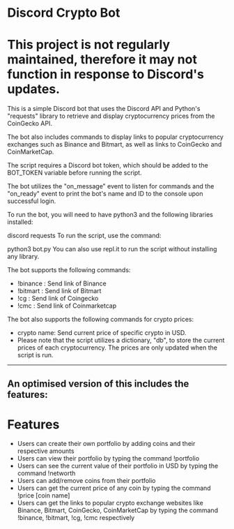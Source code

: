 # Discord Crypto Bot
# This project is not regularly maintained, therefore it may not function in response to Discord's updates.
This is a simple Discord bot that uses the Discord API and Python's "requests" library to retrieve and display cryptocurrency prices from the CoinGecko API.

The bot also includes commands to display links to popular cryptocurrency exchanges such as Binance and Bitmart, as well as links to CoinGecko and CoinMarketCap.

The script requires a Discord bot token, which should be added to the BOT_TOKEN variable before running the script.

The bot utilizes the "on_message" event to listen for commands and the "on_ready" event to print the bot's name and ID to the console upon successful login.

To run the bot, you will need to have python3 and the following libraries installed:

discord
requests
To run the script, use the command:

python3 bot.py
You can also use repl.it to run the script without installing any library.

The bot supports the following commands:

- !binance : Send link of Binance
- !bitmart : Send link of Bitmart
- !cg : Send link of Coingecko
- !cmc : Send link of Coinmarketcap

The bot also supports the following commands for crypto prices:

- crypto name: Send current price of specific crypto in USD.
- Please note that the script utilizes a dictionary, "db", to store the current prices of each cryptocurrency. The prices are only updated when the script is run.

---

## An optimised version of this includes the features:
# Features
- Users can create their own portfolio by adding coins and their respective amounts
- Users can view their portfolio by typing the command !portfolio
- Users can see the current value of their portfolio in USD by typing the command !networth
- Users can add/remove coins from their portfolio
- Users can get the current price of any coin by typing the command !price [coin name]
- Users can get the links to popular crypto exchange websites like Binance, Bitmart, CoinGecko, CoinMarketCap by typing the command !binance, !bitmart, !cg, !cmc respectively

